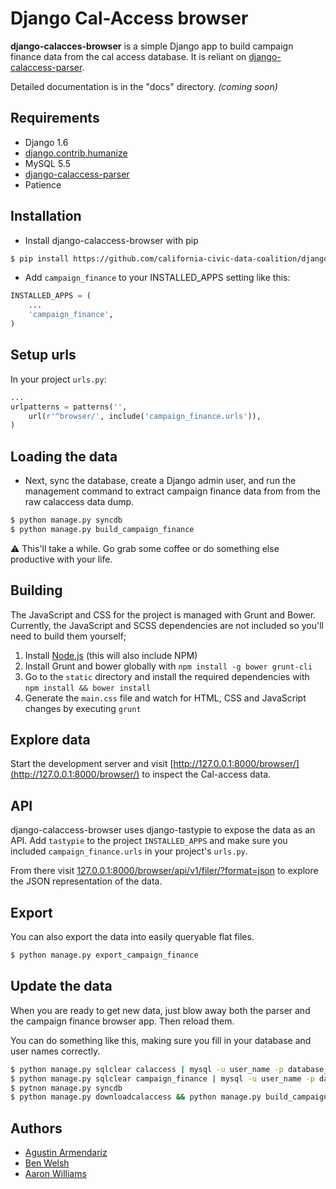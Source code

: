 # Django Cal-Access browser

**django-calacces-browser** is a simple Django app to build campaign finance data from the cal access database. It is reliant on [django-calaccess-parser](https://github.com/california-civic-data-coalition/django-calaccess-parser).

Detailed documentation is in the "docs" directory. *(coming soon)*

## Requirements
- Django 1.6
- [django.contrib.humanize](https://docs.djangoproject.com/en/1.6/ref/contrib/humanize/)
- MySQL 5.5
- [django-calaccess-parser](https://github.com/california-civic-data-coalition/django-calaccess-parser)
- Patience

## Installation
- Install django-calaccess-browser with pip
```bash
$ pip install https://github.com/california-civic-data-coalition/django-calaccess-browser/archive/0.1-alpha.1.tar.gz
```

- Add `campaign_finance` to your INSTALLED_APPS setting like this:
```python
INSTALLED_APPS = (
    ...
    'campaign_finance',
)
```
## Setup urls
In your project `urls.py`:
```python
...
urlpatterns = patterns('',
    url(r'^browser/', include('campaign_finance.urls')),    
)
```
## Loading the data
- Next, sync the database, create a Django admin user, and run the management command to extract campaign finance data from from the raw calaccess data dump.
```bash
$ python manage.py syncdb
$ python manage.py build_campaign_finance
```
:warning: This'll take a while. Go grab some coffee or do something else productive with your life.

## Building
The JavaScript and CSS for the project is managed with Grunt and Bower. Currently, the JavaScript and SCSS dependencies are not included so you'll need to build them yourself;

1. Install [Node.js](http://nodejs.org/) (this will also include NPM)
2. Install Grunt and bower globally with `npm install -g bower grunt-cli`
3. Go to the `static` directory and install the required dependencies with `npm install && bower install`
4. Generate the `main.css` file and watch for HTML, CSS and JavaScript changes by executing `grunt`


## Explore data
Start the development server and visit [http://127.0.0.1:8000/browser/](http://127.0.0.1:8000/browser/)
   to inspect the Cal-access data.

## API
django-calaccess-browser uses django-tastypie to expose the data as an API. Add `tastypie` to the project `INSTALLED_APPS` and make sure you included `campaign_finance.urls` in your project's `urls.py`.

From there visit [127.0.0.1:8000/browser/api/v1/filer/?format=json](127.0.0.1:8000/browser/api/v1/filer/?format=json) to explore the JSON representation of the data.

## Export
You can also export the data into easily queryable flat files.
```bash
$ python manage.py export_campaign_finance
```

## Update the data
When you are ready to get new data, just blow away both the parser and the campaign finance browser app.
Then reload them.

You can do something like this, making sure you fill in your database and user names correctly.
 ```bash
 $ python manage.py sqlclear calaccess | mysql -u user_name -p database_name
 $ python manage.py sqlclear campaign_finance | mysql -u user_name -p database_name
 $ pytnon manage.py syncdb
 $ python manage.py downloadcalaccess && python manage.py build_campaign_finance
 ```

## Authors
- [Agustin Armendariz](https://github.com/armendariz)
- [Ben Welsh](https://github.com/palewire)
- [Aaron Williams](https://github.com/aboutaaron)
